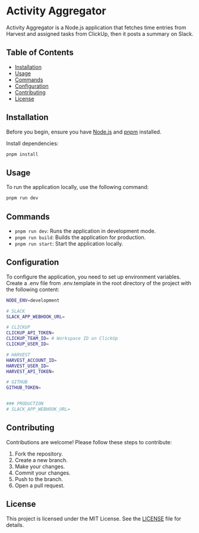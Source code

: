 # Activity Aggregator

Activity Aggregator is a Node.js application that fetches time entries from Harvest and assigned tasks from ClickUp, then it posts a summary on Slack.

## Table of Contents

- [Installation](#installation)
- [Usage](#usage)
- [Commands](#commands)
- [Configuration](#configuration)
- [Contributing](#contributing)
- [License](#license)

## Installation

Before you begin, ensure you have [Node.js](https://nodejs.org/) and [pnpm](https://pnpm.io/) installed.

Install dependencies:
```bash
pnpm install
```

## Usage

To run the application locally, use the following command:
```bash
pnpm run dev
```

## Commands

- `pnpm run dev`: Runs the application in development mode.
- `pnpm run build`: Builds the application for production.
- `pnpm run start`: Start the application locally.

## Configuration

To configure the application, you need to set up environment variables. Create a .env file from .env.template in the root directory of the project with the following content:

```bash
NODE_ENV=development

# SLACK
SLACK_APP_WEBHOOK_URL=

# CLICKUP
CLICKUP_API_TOKEN=
CLICKUP_TEAM_ID= # Workspace ID on ClickUp
CLICKUP_USER_ID=

# HARVEST
HARVEST_ACCOUNT_ID=
HARVEST_USER_ID=
HARVEST_API_TOKEN=

# GITHUB
GITHUB_TOKEN=


### PRODUCTION
# SLACK_APP_WEBHOOK_URL=
```

## Contributing

Contributions are welcome! Please follow these steps to contribute:

1. Fork the repository.
2. Create a new branch.
3. Make your changes.
4. Commit your changes.
5. Push to the branch.
6. Open a pull request.

## License

This project is licensed under the MIT License. See the [LICENSE](LICENSE.md) file for details.